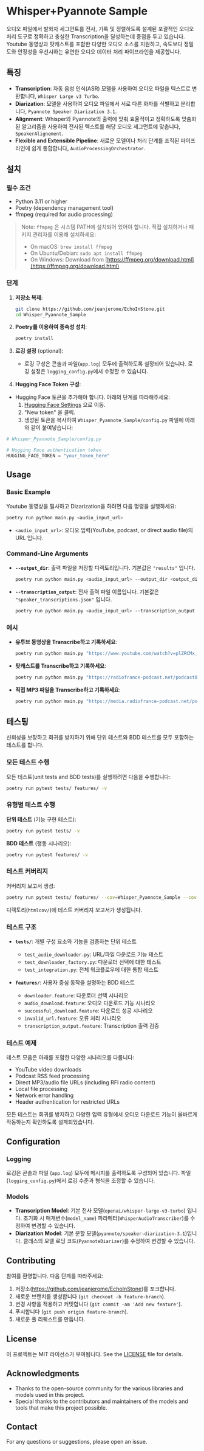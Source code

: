 # Whisper+Pyannote Sample

오디오 파일에서 발화자 세그먼트를 전사, 기록 및 정렬하도록 설계된 포괄적인 오디오 처리 도구로 정확하고 충실한 Transcription을 달성하는데 중점을 두고 있습니다.
Youtube 동영상과 팟캐스트를 포함한 다양한 오디오 소스를 지원하고, 속도보다 정밀도와 안정성을 우선시하는 유연한 오디오 데이터 처리 파이프라인을 제공합니다.

## 특징

- **Transcription**: 자동 음성 인식(ASR) 모델을 사용하여 오디오 파일을 텍스트로 변환합니다, `Whisper Large v3 Turbo`.
- **Diarization**: 모델을 사용하여 오디오 파일에서 서로 다른 화자를 식별하고 분리합니다, `Pyannote Speaker Diarization 3.1`.
- **Alignment**: Whisper와 Pyannote의 출력에 맞춰 효율적이고 정확하도록 맞춤화된 알고리즘을 사용하여 전사된 텍스트를 해당 오디오 세그먼트에 맞춥니다, `SpeakerAlignement`.
- **Flexible and Extensible Pipeline**: 새로운 모델이나 처리 단계를 조직된 파이프라인에 쉽게 통합합니다, `AudioProcessingOrchestrator`.

## 설치

### 필수 조건

- Python 3.11 or higher
- Poetry (dependency management tool)
- ffmpeg (required for audio processing)

> Note: `ffmpeg` 은 시스템 PATH에 설치되어 있어야 합니다.
> 직접 설치하거나 패키지 관리자를 이용해 설치하세요:
> - On macOS: `brew install ffmpeg`
> - On Ubuntu/Debian: `sudo apt install ffmpeg`
> - On Windows: Download from [https://ffmpeg.org/download.html](https://ffmpeg.org/download.html)

### 단계

1. **저장소 복제**:
   ```bash
   git clone https://github.com/jeanjerome/EchoInStone.git
   cd Whisper_Pyannote_Sample
   ```

2. **Poetry를 이용하여 종속성 성치**:
   ```bash
   poetry install
   ```

3. **로깅 설정** (optional):
   - 로깅 구성은 콘솔과 파일(`app.log`) 모두에 출력하도록 설정되어 있습니다. 로깅 설정은 `logging_config.py`에서 수정할 수 있습니다.

4. **Hugging Face Token 구성**:

  - Hugging Face 토큰을 추가해야 합니다. 아래의 단계를 따라해주세요:
     1. [Hugging Face Settings](https://huggingface.co/settings/tokens) 으로 이동.
     2. "New token" 을 클릭.
     3. 생성된 토큰을 복사하여 `Whisper_Pyannote_Sample/config.py` 파일에 아래와 같이 붙여넣습니다:

```python
# Whisper_Pyannote_Sample/config.py

# Hugging Face authentication token
HUGGING_FACE_TOKEN = "your_token_here"
```

## Usage

### Basic Example

Youtube 동영상을 필사하고 Dizarization을 하려면 다음 명령을 실행하세요:

```bash
poetry run python main.py <audio_input_url>
```

- `<audio_input_url>`: 오디오 입력(YouTube, podcast, or direct audio file)의 URL 입니다.

### Command-Line Arguments

- **`--output_dir`**: 출력 파일을 저장할 디렉토리입니다. 기본값은 `"results"` 입니다.
  ```bash
  poetry run python main.py <audio_input_url> --output_dir <output_directory>
  ```

- **`--transcription_output`**: 전사 출력 파일 이름입니다. 기본값은 `"speaker_transcriptions.json"` 입니다.
  ```bash
  poetry run python main.py <audio_input_url> --transcription_output <output_filename>
  ```

### 예시

- **유투브 동영상을 Transcribe하고 기록하세요**:
  ```bash
  poetry run python main.py "https://www.youtube.com/watch?v=plZRCMx_Jd8"
  ```

- **팟캐스트를 Transcribe하고 기록하세요**:
  ```bash
  poetry run python main.py "https://radiofrance-podcast.net/podcast09/rss_13957.xml"
  ```

- **직접 MP3 파일을 Transcribe하고 기록하세요**:
  ```bash
  poetry run python main.py "https://media.radiofrance-podcast.net/podcast09/25425-13.02.2025-ITEMA_24028677-2025C53905E0006-NET_MFC_D378B90D-D570-44E9-AB5A-F0CC63B05A14-21.mp3"
  ```

## 테스팅

신뢰성을 보장하고 회귀를 방지하기 위해 단위 테스트와 BDD 테스트를 모두 포함하는 테스트를 합니다.

### 모든 테스트 수행

모든 테스트(unit tests and BDD tests)를 실행하려면 다음을 수행합니다:
```bash
poetry run pytest tests/ features/ -v
```

### 유형별 테스트 수행

**단위 테스트** (기능 구현 테스트):
```bash
poetry run pytest tests/ -v
```

**BDD 테스트** (행동 시나리오):
```bash
poetry run pytest features/ -v
```

### 테스트 커버리지

커버리지 보고서 생성:
```bash
poetry run pytest tests/ features/ --cov=Whisper_Pyannote_Sample --cov-report html
```

디렉토리(`htmlcov/`)에 테스트 커버리지 보고서가 생성됩니다.

### 테스트 구조

- **`tests/`**: 개별 구성 요소와 기능을 검증하는 단위 테스트
  - `test_audio_downloader.py`: URL/파일 다운로드 기능 테스트
  - `test_downloader_factory.py`: 다운로더 선택에 대한 테스트
  - `test_integration.py`: 전체 워크플로우에 대한 통합 테스트

- **`features/`**: 사용자 중심 동작을 설명하는 BDD 테스트
  - `downloader.feature`: 다운로더 선택 시나리오
  - `audio_download.feature`: 오디오 다운로드 기능 시나리오
  - `successful_download.feature`: 다운로드 성공 시나리오
  - `invalid_url.feature`: 오류 처리 시나리오
  - `transcription_output.feature`: Transcription 출력 검증

### 테스트 예제

테스트 모음은 아래를 포함한 다양한 시나리오를 다룹니다:
- YouTube video downloads
- Podcast RSS feed processing
- Direct MP3/audio file URLs (including RFI radio content)
- Local file processing
- Network error handling
- Header authentication for restricted URLs

모든 테스트는 회귀를 방지하고 다양한 입력 유형에서 오디오 다운로드 기능이 올바르게 작동하는지 확인하도록 설계되었습니다.

## Configuration

### Logging

로깅은 콘솔과 파일 (`app.log`) 모두에 메시지를 출력하도록 구성되어 있습니다. 파일(`logging_config.py`)에서 로깅 수준과 형식을 조정할 수 있습니다.

### Models

- **Transcription Model**: 기본 전사 모델(`openai/whisper-large-v3-turbo`) 입니다. 초기화 시 매개변수(`model_name`) 파라메터(`WhisperAudioTranscriber`)를 수정하여 변경할 수 있습니다.
- **Diarization Model**: 기본 분할 모델(`pyannote/speaker-diarization-3.1`)입니다. 클래스의 모델 로딩 코드(`PyannoteDiarizer`)를 수정하여 변경할 수 있습니다.

## Contributing

참여를 환영합니다. 다음 단계를 따라주세요:

1. 저장소(https://github.com/jeanjerome/EchoInStone)를 포크합니다.
2. 새로운 브랜치를 생성합니다 (`git checkout -b feature-branch`).
3. 변경 사항을 적용하고 커밋합니다 (`git commit -am 'Add new feature'`).
4. 푸시합니다 (`git push origin feature-branch`).
5. 새로운 풀 리퀘스트를 만듭니다.

## License

이 프로젝트는 MIT 라이선스가 부여됩니다. See the [LICENSE](LICENSE) file for details.

## Acknowledgments

- Thanks to the open-source community for the various libraries and models used in this project.
- Special thanks to the contributors and maintainers of the models and tools that make this project possible.

## Contact

For any questions or suggestions, please open an issue.
